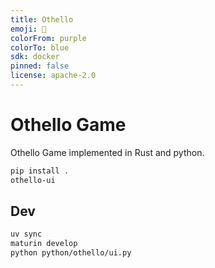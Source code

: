 ```yaml
---
title: Othello
emoji: 🐢
colorFrom: purple
colorTo: blue
sdk: docker
pinned: false
license: apache-2.0
---
```


# Othello Game

Othello Game implemented in Rust and python.

```bash
pip install .
othello-ui
```

## Dev

```bash
uv sync
maturin develop
python python/othello/ui.py
```

